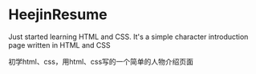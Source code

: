 # HeejinResume
Just started learning HTML and CSS. It's a simple character introduction page written in HTML and CSS 

初学html、css，用html、css写的一个简单的人物介绍页面
